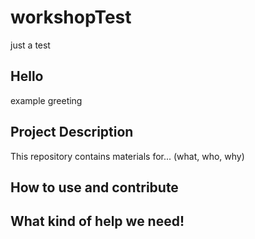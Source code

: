 # workshopTest
just a test

## Hello
example greeting

## Project Description

This repository contains materials for... (what, who, why)

## How to use and contribute

## What kind of help we need!
